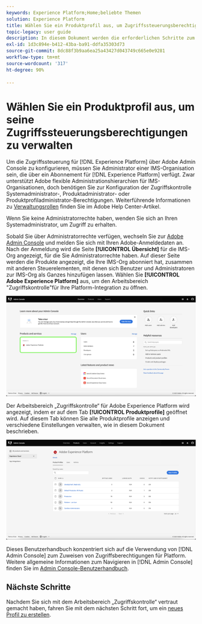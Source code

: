```yaml
---
keywords: Experience Platform;Home;beliebte Themen
solution: Experience Platform
title: Wählen Sie ein Produktprofil aus, um Zugriffssteuerungsberechtigungen zu bearbeiten
topic-legacy: user guide
description: In diesem Dokument werden die erforderlichen Schritte zum Durchsuchen des Arbeitsbereichs „Zugriffssteuerung“ beschrieben. Um die Zugriffskontrolle für Experience Platform über die Adobe Admin Console zu konfigurieren, müssen Sie Administrator einer IMS-Organisation sein, die über ein Abonnement für Experience Platform verfügt.
exl-id: 1d3c894e-b412-43ba-ba91-ddfa35303d73
source-git-commit: 8dc88f3b9aa6ea25a43427d043749c665e0e9281
workflow-type: tm+mt
source-wordcount: '317'
ht-degree: 90%

---
```


# Wählen Sie ein Produktprofil aus, um seine Zugriffssteuerungsberechtigungen zu verwalten

Um die Zugriffssteuerung für [!DNL Experience Platform] über Adobe Admin Console zu konfigurieren, müssen Sie Administrator einer IMS-Organisation sein, die über ein Abonnement für [!DNL Experience Platform] verfügt. Zwar unterstützt Adobe flexible Administrationshierarchien für IMS-Organisationen, doch benötigen Sie zur Konfiguration der Zugriffskontrolle Systemadministrator-, Produktadministrator- oder Produktprofiladministrator-Berechtigungen. Weiterführende Informationen zu [Verwaltungsrollen](https://helpx.adobe.com/de/enterprise/using/admin-roles.html) finden Sie im Adobe Help Center-Artikel.

Wenn Sie keine Administratorrechte haben, wenden Sie sich an Ihren Systemadministrator, um Zugriff zu erhalten.

Sobald Sie über Administratorrechte verfügen, wechseln Sie zur [Adobe Admin Console](https://adminconsole.adobe.com) und melden Sie sich mit Ihren Adobe-Anmeldedaten an. Nach der Anmeldung wird die Seite **[!UICONTROL Übersicht]** für die IMS-Org angezeigt, für die Sie Administratorrechte haben. Auf dieser Seite werden die Produkte angezeigt, die Ihre IMS-Org abonniert hat, zusammen mit anderen Steuerelementen, mit denen sich Benutzer und Administratoren zur IMS-Org als Ganzes hinzufügen lassen. Wählen Sie **[!UICONTROL Adobe Experience Platform]** aus, um den Arbeitsbereich &quot;Zugriffskontrolle&quot;für Ihre Platform-Integration zu öffnen.

![select-product](../images/select-product.png)

Der Arbeitsbereich „Zugriffskontrolle“ für Adobe Experience Platform wird angezeigt, indem er auf dem Tab **[!UICONTROL Produktprofile]** geöffnet wird. Auf diesem Tab können Sie alle Produktprofile anzeigen und verschiedene Einstellungen verwalten, wie in diesem Dokument beschrieben.

![select-product-profile](../images/select-product-profile.png)

Dieses Benutzerhandbuch konzentriert sich auf die Verwendung von [!DNL Admin Console] zum Zuweisen von Zugriffsberechtigungen für Platform. Weitere allgemeine Informationen zum Navigieren in [!DNL Admin Console] finden Sie im [Admin Console-Benutzerhandbuch](https://helpx.adobe.com/de/enterprise/using/admin-console.html).

## Nächste Schritte

Nachdem Sie sich mit dem Arbeitsbereich „Zugriffskontrolle“ vertraut gemacht haben, fahren Sie mit dem nächsten Schritt fort, um ein [neues Profil zu erstellen](create-profile.md).
